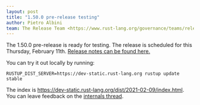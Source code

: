 ```yaml
---
layout: post
title: "1.50.0 pre-release testing"
author: Pietro Albini
team: The Release Team <https://www.rust-lang.org/governance/teams/release>
---
```


The 1.50.0 pre-release is ready for testing. The release is scheduled for this
Thursday, February 11th. [Release notes can be found here.][relnotes]

You can try it out locally by running:

```plain
RUSTUP_DIST_SERVER=https://dev-static.rust-lang.org rustup update stable
```

The index is <https://dev-static.rust-lang.org/dist/2021-02-09/index.html>. You
can leave feedback on the [internals thread][internals].

[#76980]: https://github.com/rust-lang/rust/issues/76980
[relnotes]: https://github.com/rust-lang/rust/blob/master/RELEASES.md#version-1500-2021-02-50
[internals]: https://internals.rust-lang.org/t/rust-1-50-0-pre-release-testing/14012
